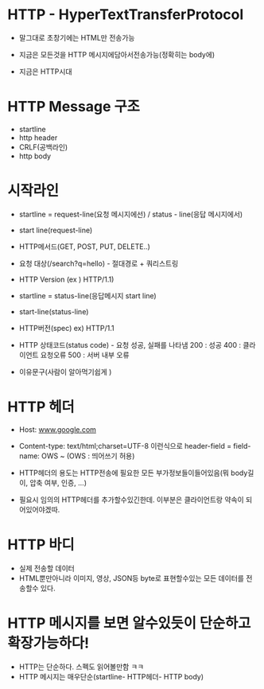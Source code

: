 # HTTP - HyperTextTransferProtocol

- 말그대로 초창기에는 HTML만 전송가능
- 지금은 모든것을 HTTP 메시지에담아서전송가능(정확히는 body에)

- 지금은 HTTP시대

# HTTP Message 구조

- startline
- http header
- CRLF(공백라인)
- http body

# 시작라인

- startline = request-line(요청 메시지에선)
  / status - line(응답 메시지에서)

- start line(request-line)
- HTTP메서드(GET, POST, PUT, DELETE..)
- 요청 대상(/search?q=hello) - 절대경로 + 쿼리스트링
- HTTP Version (ex ) HTTP/1.1)

- startline = status-line(응답메시지 start line)

- start-line(status-line)
- HTTP버전(spec) ex) HTTP/1.1
- HTTP 상태코드(status code) - 요청 성공, 실패를 나타냄
  200 : 성공
  400 : 클라이언트 요청오류
  500 : 서버 내부 오류
- 이유문구(사람이 알아먹기쉽게 )

# HTTP 헤더

- Host: www.google.com
- Content-type: text/html;charset=UTF-8
  이런식으로 header-field = field-name: OWS ~
  (OWS : 띄어쓰기 허용)

- HTTP헤더의 용도는 HTTP전송에 필요한 모든 부가정보들이들어있음(뭐 body길이, 압축 여부, 인증, ...)

- 필요시 임의의 HTTP헤더를 추가할수있긴한데. 이부분은 클라이언트랑 약속이 되어있어야겠따.

# HTTP 바디

- 실제 전송할 데이터
- HTML뿐만아니라 이미지, 영상, JSON등 byte로 표현할수있는 모든 데이터를 전송할수 있다.

# HTTP 메시지를 보면 알수있듯이 단순하고 확장가능하다!

- HTTP는 단순하다. 스펙도 읽어볼만함 ㅋㅋ
- HTTP 메시지는 매우단순(startline- HTTP헤더- HTTP body)
